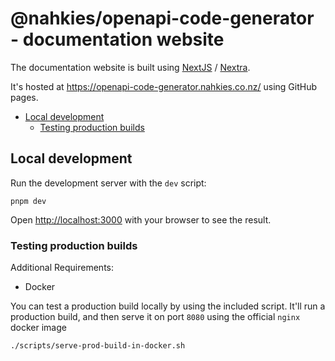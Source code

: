 # @nahkies/openapi-code-generator - documentation website

The documentation website is built using [NextJS](https://nextjs.org/) / [Nextra](https://nextra.site/).

It's hosted at https://openapi-code-generator.nahkies.co.nz/ using GitHub pages.

<!-- toc -->

* [Local development](#local-development)
  * [Testing production builds](#testing-production-builds)

<!-- tocstop -->

## Local development

Run the development server with the `dev` script:

```shell
pnpm dev
```

Open <http://localhost:3000> with your browser to see the result.

### Testing production builds

Additional Requirements:

* Docker

You can test a production build locally by using the included script. It'll run
a production build, and then serve it on port `8080` using the official `nginx` docker image

```shell
./scripts/serve-prod-build-in-docker.sh
```
